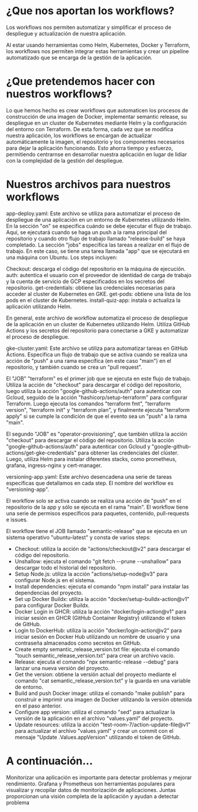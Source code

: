 # ¿Que nos aportan los workflows?

Los workflows nos permiten automatizar y simplificar el proceso de despliegue y actualización de nuestra aplicación.

Al estar usando herramientas como Helm, Kubernetes, Docker y Terraform, los workflows nos permiten integrar estas herramientas y crear un pipeline automatizado que se encarga de la gestión de la aplicación.

# ¿Que pretendemos hacer con nuestros workflows?

Lo que hemos hecho es crear workflows que automaticen los procesos de construcción de una imagen de Docker, implementar semantic release, su despliegue en un cluster de Kubernetes mediante Helm y la configuración del entorno con Terraform. De esta forma, cada vez que se modifica nuestra aplicación, los workflows se encargan de actualizar automáticamente la imagen, el repositorio y los componentes necesarios para dejar la aplicación funcionando. Esto ahorra tiempo y esfuerzo, permitiendo centrarnse en desarrollar nuestra aplicación en lugar de lidiar con la complejidad de la gestión del despliegue.

# Nuestros archivos para nuestros workflows

app-deploy.yaml: Este archivo se utiliza para automatizar el proceso de despliegue de una aplicación en un entorno de Kubernetes utilizando Helm.
En la sección "on" se especifica cuándo se debe ejecutar el flujo de trabajo. Aquí, se ejecutará cuando se haga un push a la rama principal del repositorio y cuando otro flujo de trabajo llamado "release-build" se haya completado.
La sección "jobs" especifica las tareas a realizar en el flujo de trabajo. En este caso, se tiene una tarea llamada "app" que se ejecutará en una máquina con Ubuntu.
Los steps incluyen:

Checkout: descarga el código del repositorio en la máquina de ejecución.
auth: autentica el usuario con el proveedor de identidad de carga de trabajo y la cuenta de servicio de GCP especificados en los secretos del repositorio.
get-credentials: obtiene las credenciales necesarias para acceder al cluster de Kubernetes en GKE.
get-pods: obtiene una lista de los pods en el cluster de Kubernetes.
install-quiz-app: instala o actualiza la aplicación utilizando Helm.

En general, este archivo de workflow automatiza el proceso de despliegue de la aplicación en un cluster de Kubernetes utilizando Helm. Utiliza GitHub Actions y los secretos del repositorio para conectarse a GKE y automatizar el proceso de despliegue.


gke-cluster.yaml: Este archivo se utiliza para automatizar tareas en GitHub Actions. Especifica un flujo de trabajo que se activa cuando se realiza una acción de "push" a una rama específica (en este caso "main") en el repositorio, y también cuando se crea un "pull request".

El "JOB" "terraform" es el primer job que se ejecuta en este flujo de trabajo. Utiliza la acción de "checkout" para descargar el código del repositorio, luego utiliza la acción "google-github-actions/auth" para autenticar con Gcloud, seguido de la acción "hashicorp/setup-terraform" para configurar Terraform. Luego ejecuta los comandos "terraform fmt", "terraform version", "terraform init" y "terraform plan", y finalmente ejecuta "terraform apply" si se cumple la condición de que el evento sea un "push" a la rama "main".

El segundo "JOB" es "operator-provisioning", que también utiliza la acción "checkout" para descargar el código del repositorio. Utiliza la acción "google-github-actions/auth" para autenticar con Gcloud y "google-github-actions/get-gke-credentials" para obtener las credenciales del clúster. Luego, utiliza Helm para instalar diferentes stacks, como prometheus, grafana, ingress-nginx y cert-manager.

versioning-app.yaml: Este archivo desencadena una serie de tareas específicas que detallamos en cada step. El nombre del workflow es "versioning-app".

El workflow solo se activa cuando se realiza una acción de "push" en el repositorio de la app y sólo se ejecuta en el rama "main".
El workflow tiene una serie de permisos específicos para paquetes, contenido, pull-requests e issues.

El workflow tiene el JOB llamado "semantic-release" que se ejecuta en un sistema operativo "ubuntu-latest" y consta de varios steps:
  * Checkout: utiliza la acción de "actions/checkout@v2" para descargar el código del repositorio.
  * Unshallow: ejecuta el comando "git fetch --prune --unshallow" para descargar todo el historial del repositorio.
  * Setup Node.js: utiliza la acción "actions/setup-node@v3" para configurar Node.js en el sistema.
  * Install dependencies: ejecuta el comando "npm install" para instalar las dependencias del proyecto.
  * Set up Docker Buildx: utiliza la acción "docker/setup-buildx-action@v1" para configurar Docker Buildx.
  * Docker Login in GHCR: utiliza la acción "docker/login-action@v1" para iniciar sesión en GHCR (GitHub Container Registry) utilizando el token de GitHub.
  * Login to DockerHub: utiliza la acción "docker/login-action@v2" para iniciar sesión en Docker Hub utilizando un nombre de usuario y una contraseña almacenados como secretos en GitHub.
  * Create empty semantic_release_version.txt file: ejecuta el comando "touch semantic_release_version.txt" para crear un archivo vacío.
  * Release: ejecuta el comando "npx semantic-release --debug" para lanzar una nueva versión del proyecto.
  * Get the version: obtiene la versión actual del proyecto mediante el comando "cat semantic_release_version.txt" y la guarda en una variable de entorno.
  * Build and push Docker image: utiliza el comando "make publish" para construir e imprimir una imagen de Docker utilizando la versión obtenida en el paso anterior.
  * Configure app version: utiliza el comando "sed" para actualizar la versión de la aplicación en el archivo "values.yaml" del proyecto.
  * Update resources: utiliza la acción "test-room-7/action-update-file@v1" para actualizar el archivo "values.yaml" y crear un commit con el mensaje "Update .Values.appVersion" utilizando el token de GitHub.

# A continuación...

Monitorizar una aplicación es importante para detectar problemas y mejorar rendimiento. Grafana y Prometheus son herramientas populares para visualizar y recopilar datos de monitorización de aplicaciones. Juntas proporcionan una visión completa de la aplicación y ayudan a detectar problema
